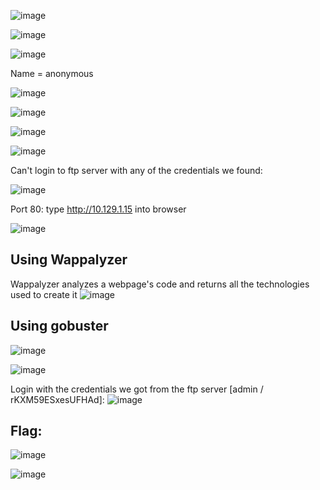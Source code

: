 ![image](https://github.com/Meowdypi/HackTheBox/assets/122643833/973f8a53-8a81-4c49-b6aa-a8bfd8b306df)

![image](https://github.com/Meowdypi/HackTheBox/assets/122643833/41122ed1-38ea-43ae-a115-e9c10a226bfd)

![image](https://github.com/Meowdypi/HackTheBox/assets/122643833/9ba4bba8-e3ad-4359-b63e-c2ba5ed1f1a2)


Name = anonymous

![image](https://github.com/Meowdypi/HackTheBox/assets/122643833/b14e1141-a86a-467d-900e-b4b583abf34e)

![image](https://github.com/Meowdypi/HackTheBox/assets/122643833/15f350ba-3f2b-4f95-9b52-140f95606e48)

![image](https://github.com/Meowdypi/HackTheBox/assets/122643833/865d07ba-ba11-46c9-8343-74f46e1c72d9)

![image](https://github.com/Meowdypi/HackTheBox/assets/122643833/4373c4f0-66cf-4d7b-8b8e-d4bae26ed788)


Can't login to ftp server with any of the credentials we found:

![image](https://github.com/Meowdypi/HackTheBox/assets/122643833/fa3c9558-e5dd-4441-aba7-04036c6c5cb6)


Port 80: type http://10.129.1.15 into browser

![image](https://github.com/Meowdypi/HackTheBox/assets/122643833/f6dfdaf8-b67f-4203-a742-adcbe13c7da3)


## Using Wappalyzer
Wappalyzer analyzes a webpage's code and returns all the technologies used to create it
![image](https://github.com/Meowdypi/HackTheBox/assets/122643833/2b83d11e-c3b6-42b6-a415-d22ad01ee28a)


## Using gobuster
![image](https://github.com/Meowdypi/HackTheBox/assets/122643833/9096b18e-2d37-4406-a4cf-941cee4ebe36)

![image](https://github.com/Meowdypi/HackTheBox/assets/122643833/da3d9035-3252-4f1f-9712-23784bd07550)


Login with the credentials we got from the ftp server [admin / rKXM59ESxesUFHAd]:
![image](https://github.com/Meowdypi/HackTheBox/assets/122643833/9ef0eebb-81f5-4425-a57e-2984adca76c1)


## Flag:
![image](https://github.com/Meowdypi/HackTheBox/assets/122643833/7f81cd3c-b0dd-45a9-9270-463a782770a5)

![image](https://github.com/Meowdypi/HackTheBox/assets/122643833/87633986-5eae-49d8-91af-3609e4ca0e48)

